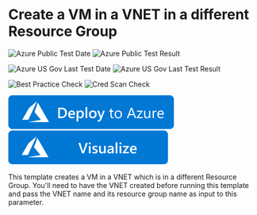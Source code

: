 # Create a VM in a VNET in a different Resource Group

![Azure Public Test Date](https://azurequickstartsservice.blob.core.windows.net/badges/201-vm-different-rg-vnet/PublicLastTestDate.svg)
![Azure Public Test Result](https://azurequickstartsservice.blob.core.windows.net/badges/201-vm-different-rg-vnet/PublicDeployment.svg)

![Azure US Gov Last Test Date](https://azurequickstartsservice.blob.core.windows.net/badges/201-vm-different-rg-vnet/FairfaxLastTestDate.svg)
![Azure US Gov Last Test Result](https://azurequickstartsservice.blob.core.windows.net/badges/201-vm-different-rg-vnet/FairfaxDeployment.svg)

![Best Practice Check](https://azurequickstartsservice.blob.core.windows.net/badges/201-vm-different-rg-vnet/BestPracticeResult.svg)
![Cred Scan Check](https://azurequickstartsservice.blob.core.windows.net/badges/201-vm-different-rg-vnet/CredScanResult.svg)

[![Deploy To Azure](https://raw.githubusercontent.com/Azure/azure-quickstart-templates/master/1-CONTRIBUTION-GUIDE/images/deploytoazure.svg?sanitize=true)]("https://portal.azure.com/#create/Microsoft.Template/uri/https%3A%2F%2Fraw.githubusercontent.com%2FAzure%2Fazure-quickstart-templates%2Fmaster%2F201-vm-different-rg-vnet%2Fazuredeploy.json")  [![Visualize](https://raw.githubusercontent.com/Azure/azure-quickstart-templates/master/1-CONTRIBUTION-GUIDE/images/visualizebutton.svg?sanitize=true)]("http://armviz.io/#/?load=https%3A%2F%2Fraw.githubusercontent.com%2FAzure%2Fazure-quickstart-templates%2Fmaster%2F201-vm-different-rg-vnet%2Fazuredeploy.json")
    


    


This template creates a VM in a VNET which is in a different Resource Group. You'll need to have the VNET created before running this template and pass the VNET name and its resource group name as input to this parameter.


